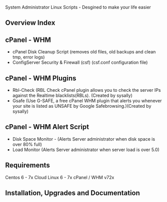 System Administrator Linux Scripts - Desgined to make your life easier 

## Overview Index

## cPanel - WHM
 * cPanel Disk Cleanup Script (removes old files, old backups and clean tmp, error logs)
 * ConfigServer Security & Firewall (csf) (csf.conf configuration file)
 
## cPanel - WHM Plugins 
 * Rbl-Check (RBL Check cPanel plugin allows you to check the server IPs against the Realtime blacklists(RBLs). (Created by sysally)
 * Gsafe (Use G-SAFE, a free cPanel WHM plugin that alerts you whenever your site is listed as UNSAFE by Google Safebrowsing.)(Created by sysally)
 
## cPanel - WHM Alert Script
 * Disk Space Monitor - (Alerts Server administrator when disk space is over 80% full)
 * Load Monitor (Alerts Server administrator when server load is over 5.0)

## Requirements
Centos 6 - 7x
Cloud Linux 6 - 7x
cPanel / WHM v72x

## Installation, Upgrades and Documentation
